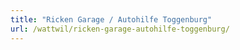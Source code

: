 ```yaml
---
title: "Ricken Garage / Autohilfe Toggenburg"
url: /wattwil/ricken-garage-autohilfe-toggenburg/
---
```

